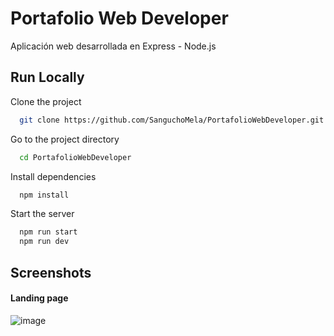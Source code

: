 # Portafolio Web Developer 

Aplicación web desarrollada en Express - Node.js



## Run Locally

Clone the project

```bash
  git clone https://github.com/SanguchoMela/PortafolioWebDeveloper.git
```

Go to the project directory

```bash
  cd PortafolioWebDeveloper
```

Install dependencies

```bash
  npm install
```

Start the server

```bash
  npm run start
  npm run dev
```

## Screenshots
#### Landing page
![image](https://github.com/SanguchoMela/PortafolioWebDeveloper/assets/117743859/f304a42c-9f3b-4659-968e-e8b0ee867d0b)
